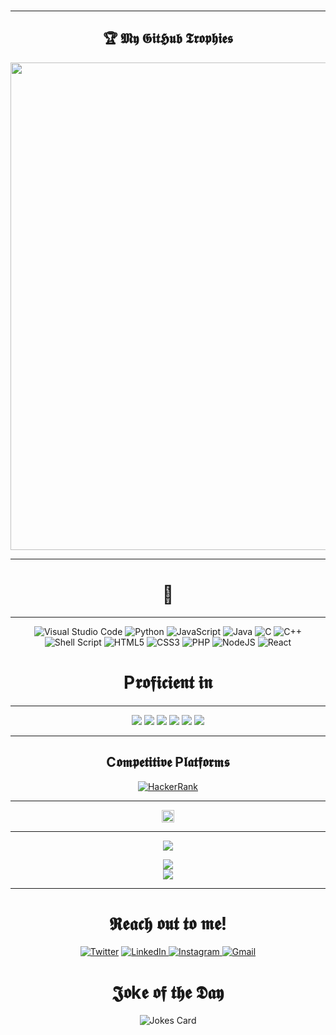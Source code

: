 <!-- <hr> -->
<!-- <p align="center">
&nbsp;<img src ="https://github.com/akashrajput25/akashrajput25/blob/master/proedited.gif" height="45px" width="100px" align="center"></img>
</p> -->
<br>
<!-- <p align="center">
&nbsp;<img src ="https://github.com/akashrajput25/akashrajput25/blob/master/oie_rounded_corners.gif" width="150px"></img>
</p> -->
<hr>
<h2 align="center">🏆 𝕸𝖞 𝕲𝖎𝖙𝕳𝖚𝖇 𝕿𝖗𝖔𝖕𝖍𝖎𝖊𝖘</h2>
<p align="center">
<img src="https://github-profile-trophy.vercel.app/?username=akashrajput25&theme=juicyfresh&&title=Stars,Followers,Commit,PR,Repo,Issues&no-frame=true" width="780px"  />
</div>
<hr>
<h1 align="center">🌠 </h2> 
<hr>
<p align="center">
 
<img alt="Visual Studio Code" src="https://img.shields.io/badge/VisualStudioCode-0078d7.svg?style=for-the-badge&logo=visual-studio-code&logoColor=white"/>
<img alt="Python" src="https://img.shields.io/badge/python-%2314354C.svg?style=for-the-badge&logo=python&logoColor=white"/>
<img alt="JavaScript" src="https://img.shields.io/badge/javascript-%23323330.svg?style=for-the-badge&logo=javascript&logoColor=%23F7DF1E"/>
<img alt="Java" src="https://img.shields.io/badge/java-%23ED8B00.svg?style=for-the-badge&logo=java&logoColor=white"/>
<img alt="C" src="https://img.shields.io/badge/c-%2300599C.svg?style=for-the-badge&logo=c&logoColor=white"/>
<img alt="C++" src="https://img.shields.io/badge/c++-%2300599C.svg?style=for-the-badge&logo=c%2B%2B&logoColor=white"/>
<img alt="Shell Script" src="https://img.shields.io/badge/shell_script-%23121011.svg?style=for-the-badge&logo=gnu-bash&logoColor=white"/>
<img alt="HTML5" src="https://img.shields.io/badge/html5-%23E34F26.svg?style=for-the-badge&logo=html5&logoColor=white"/>
<img alt="CSS3" src="https://img.shields.io/badge/css3-%231572B6.svg?style=for-the-badge&logo=css3&logoColor=white"/>
<img alt="PHP" src="https://img.shields.io/badge/php-%23777BB4.svg?style=for-the-badge&logo=php&logoColor=white"/>
<img alt="NodeJS" src="https://img.shields.io/badge/node.js-%2343853D.svg?style=for-the-badge&logo=node-dot-js&logoColor=white"/>
<img alt="React" src="https://img.shields.io/badge/react-%2320232a.svg?style=for-the-badge&logo=react&logoColor=%2361DAFB"/>

</p>
<h1 align="center">P𝖗𝖔𝖋𝖎𝖈𝖎𝖊𝖓𝖙 𝖎𝖓</h2> 
<hr>
<!-- TODO: Make technologies links takes you to repositories -->
<p align="center">
<img src="https://img.shields.io/badge/-Python-61DBFB?style=for-the-badge&labelColor=black&logo=python&logoColor=61DBFB">
<img src="https://img.shields.io/badge/-Java-F0DB4F?style=for-the-badge&labelColor=black&logo=java&logoColor=F0DB4F">
<img src="https://img.shields.io/badge/-C-007acc?style=for-the-badge&labelColor=black&logo=c&logoColor=007acc">
<img src="https://img.shields.io/badge/-HTML5-c0c0c0?style=for-the-badge&labelColor=black&logo=HTML5&logoColor=c0c0c0">
<img src="https://img.shields.io/badge/-CSS3-0fffff?style=for-the-badge&labelColor=black&logo=css3&logoColor=0fffff">
<img src="https://img.shields.io/badge/SHELL-informational?style=for-the-badge&logo=SHELL&logoColor=0be6c5&color=f22424">
</p>
<hr>
 <h2 align="center">C𝖔𝖒𝖕𝖊𝖙𝖎𝖙𝖎𝖛𝖊 P𝖑𝖆𝖙𝖋𝖔𝖗𝖒𝖘</h2>
<p align="center">
   <a href ="https://www.hackerrank.com/akash250799"><img align="center" alt="HackerRank" src="https://img.shields.io/badge/-Hackerrank-2EC866?style=for-the-badge&logo=HackerRank&logoColor=white"/></a>
</p>
<hr>
<p align="center">
<img height="20px" src="https://gpvc.arturio.dev/akashrajput25">
</p>
<hr>
<p align="center">
  <img src="[![Akash's stats](https://github-readme-stats.vercel.app/api/wakatime?username=akashrajput25)](https://github.com/akashrajput25/github-readme-stats)"/>
 </p>

<p align="center">
  <img src="https://github-readme-stats.vercel.app/api?username=akashrajput25&show_icons=true&card_width=240&bg_color=90,cccccc,ffffff">
 <br>
  <img src="https://github-readme-stats.vercel.app/api/top-langs/?username=akashrajput25&layout=compact&card_width=300&card_height=150&bg_color=90,cccccc,ffffff">
</p>
<hr>

<h1 align="center"> 𝕽𝖊𝖆𝖈𝖍 𝖔𝖚𝖙 𝖙𝖔 𝖒𝖊! </h2>
<p align="center">
<a href ="https://twitter.com/Akashku45066941"><img alt="Twitter" src="https://img.shields.io/badge/Akashku45066941-%231DA1F2.svg?style=for-the-badge&logo=Twitter&logoColor=white"/></a>

<a href="https://www.linkedin.com/in/akashkumarsingh001/">
<img alt="LinkedIn" src="https://img.shields.io/badge/linkedin-%230077B5.svg?style=for-the-badge&logo=linkedin&logoColor=white"/>
<a href="https://instagram.com/a.kash.raj.put">
<img alt="Instagram" src="https://img.shields.io/badge/a.kash.raj.put-%23E4405F.svg?style=for-the-badge&logo=Instagram&logoColor=white"/> 
</a>
<a href="mailto:akash250799@gmail.com">
<img alt="Gmail" src="https://img.shields.io/badge/Gmail-D14836?style=for-the-badge&logo=gmail&logoColor=white" />
</a>
</p>
<h1 align="center">𝕵𝖔k𝖊  𝖔𝖋 𝖙𝖍𝖊 𝕯𝖆𝖞</h2>
<p align="center">
<img src="https://readme-jokes.vercel.app/api/?username=akashrajput25&theme=vue-dark" alt="Jokes Card" />
</p>

